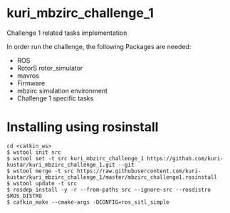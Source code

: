 # kuri_mbzirc_challenge_1
Challenge 1 related tasks implementation

In order run the challenge, the following Packages are needed: 

- ROS
- RotorS rotor_simulator    
- mavros     
- Firmware     
- mbzirc simulation environment    
- Challenge 1 specific tasks    

# Installing using rosinstall
```
cd <catkin_ws>
$ wstool init src
$ wstool set -t src kuri_mbzirc_challenge_1 https://github.com/kuri-kustar/kuri_mbzirc_challenge_1.git --git
$ wstool merge -t src https://raw.githubusercontent.com/kuri-kustar/kuri_mbzirc_challenge_1/master/mbzirc_challenge1.rosinstall
$ wstool update -t src
$ rosdep install -y -r --from-paths src --ignore-src --rosdistro $ROS_DISTRO
$ catkin_make --cmake-args -DCONFIG=ros_sitl_simple
```
